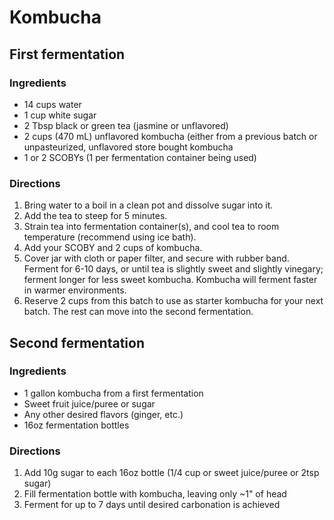 Kombucha
========

First fermentation
------------------

### Ingredients

- 14 cups water
- 1 cup white sugar
- 2 Tbsp black or green tea (jasmine or unflavored)
- 2 cups (470 mL) unflavored kombucha (either from a previous batch or unpasteurized, unflavored store bought kombucha
- 1 or 2 SCOBYs (1 per fermentation container being used)

### Directions

1. Bring water to a boil in a clean pot and dissolve sugar into it.
2. Add the tea to steep for 5 minutes.
3. Strain tea into fermentation container(s), and cool tea to room temperature (recommend using ice bath).
3. Add your SCOBY and 2 cups of kombucha.
4. Cover jar with cloth or paper filter, and secure with rubber band. Ferment for 6-10 days, or until tea is slightly sweet and slightly vinegary; ferment longer for less sweet kombucha. Kombucha will ferment faster in warmer environments.
6. Reserve 2 cups from this batch to use as starter kombucha for your next batch. The rest can move into the second fermentation.


Second fermentation
-------------------

### Ingredients

- 1 gallon kombucha from a first fermentation
- Sweet fruit juice/puree or sugar
- Any other desired flavors (ginger, etc.)
- 16oz fermentation bottles

### Directions

1. Add 10g sugar to each 16oz bottle (1/4 cup or sweet juice/puree or 2tsp sugar)
2. Fill fermentation bottle with kombucha, leaving only ~1" of head
3. Ferment for up to 7 days until desired carbonation is achieved
